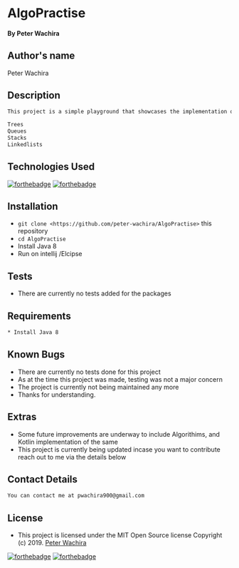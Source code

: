 # AlgoPractise
#### By **Peter Wachira**

## Author's name
Peter Wachira


## Description

```bash
This project is a simple playground that showcases the implementation of some common Data Structures used in Java e.g 

Trees
Queues
Stacks
Linkedlists

```
## Technologies Used
[![forthebadge](https://forthebadge.com/images/badges/powered-by-electricity.svg)](https://forthebadge.com)
[![forthebadge](https://forthebadge.com/images/badges/made-with-java.svg)](https://forthebadge.com)

## Installation
* `git clone <https://github.com/peter-wachira/AlgoPractise>` this repository
* `cd AlgoPractise`
* Install Java 8
* Run on intellij /Elcipse



## Tests

- There are currently no tests added for the packages 

## Requirements
```bash
* Install Java 8
```

## Known Bugs
- There are currently no tests done for this project
- As at the time this project was made, testing was not a major concern
- The project is currently not being maintained any more 
- Thanks for understanding.


## Extras
- Some future improvements are underway to include Algorithims, and Kotlin implementation of the same
- This project is currently being updated incase you want to contribute reach out to me via the details below 

## Contact Details
```bash
You can contact me at pwachira900@gmail.com
```




## License
- This project is licensed under the MIT Open Source license Copyright (c) 2019. [Peter Wachira](https://github.com/peter-wachira/Hair-Salon/blob/master/LICENCE)

[![forthebadge](https://forthebadge.com/images/badges/fuck-it-ship-it.svg)](https://forthebadge.com)
[![forthebadge](https://forthebadge.com/images/badges/makes-people-smile.svg)](https://forthebadge.com)
